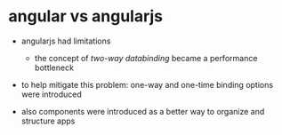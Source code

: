# angular vs angularjs

- angularjs had limitations
  - the concept of *two-way databinding* became a performance bottleneck

- to help mitigate this problem: one-way and one-time binding options were introduced

- also components were introduced as a better way to organize and structure apps
